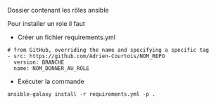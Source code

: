 Dossier contenant les rôles ansible

Pour installer un role il faut
- Créer un fichier requirements.yml
```
# from GitHub, overriding the name and specifying a specific tag
- src: https://github.com/Adrien-Courtois/NOM_REPO
  version: BRANCHE
  name: NOM_DONNER_AU_ROLE

```

- Exécuter la commande
```
ansible-galaxy install -r requirements.yml -p .
```
